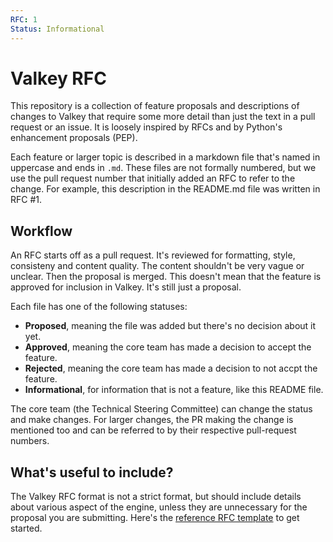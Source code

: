 ```yaml
---
RFC: 1
Status: Informational
---
```


Valkey RFC
==========

This repository is a collection of feature proposals and descriptions of changes to Valkey
that require some more detail than just the text in a pull request or an issue.
It is loosely inspired by RFCs and by Python's enhancement proposals (PEP).

Each feature or larger topic is described in a markdown file that's named in
uppercase and ends in `.md`. These files are not formally numbered, but we use
the pull request number that initially added an RFC to refer to the change. For example,
this description in the README.md file was written in RFC #1.

Workflow
--------

An RFC starts off as a pull request. It's reviewed for formatting, style,
consisteny and content quality. The content shouldn't be very vague or unclear.
Then the proposal is merged. This doesn't mean that the feature is approved for
inclusion in Valkey. It's still just a proposal.

Each file has one of the following statuses:

* **Proposed**, meaning the file was added but there's no decision about it yet.
* **Approved**, meaning the core team has made a decision to accept the feature.
* **Rejected**, meaning the core team has made a decision to not accpt the feature.
* **Informational**, for information that is not a feature, like this README file.

The core team (the Technical Steering Committee) can change the status and make
changes. For larger changes, the PR making the change is mentioned too and can
be referred to by their respective pull-request numbers.

What's useful to include?
-------------------------

The Valkey RFC format is not a strict format, but should include details about various aspect of the engine, unless they are unnecessary for the proposal you are submitting. Here's the [reference RFC template](REFERENCE.md) to get started.
